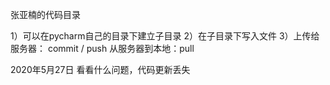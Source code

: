 

张亚楠的代码目录

1）可以在pycharm自己的目录下建立子目录
2）在子目录下写入文件
3）上传给服务器： commit / push
   从服务器到本地：pull

2020年5月27日
看看什么问题，代码更新丢失